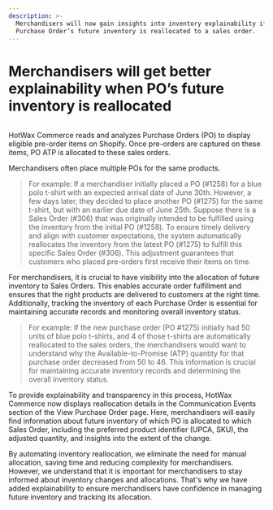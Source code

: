 ```yaml
---
description: >-
  Merchandisers will now gain insights into inventory explainability if the
  Purchase Order’s future inventory is reallocated to a sales order.
---
```


# Merchandisers will get better explainability when PO’s future inventory is reallocated



<figure><img src="https://www.hotwax.co/hubfs/Inventory%20explainability.png" alt=""><figcaption></figcaption></figure>

HotWax Commerce reads and analyzes Purchase Orders (PO) to display eligible pre-order items on Shopify. Once pre-orders are captured on these items, PO ATP is allocated to these sales orders.

Merchandisers often place multiple POs for the same products.&#x20;

> For example: If a merchandiser initially placed a PO (#1258) for a blue polo t-shirt with an expected arrival date of June 30th. However, a few days later, they decided to place another PO (#1275) for the same t-shirt, but with an earlier due date of June 25th. Suppose there is a Sales Order (#306) that was originally intended to be fulfilled using the inventory from the initial PO (#1258). To ensure timely delivery and align with customer expectations, the system automatically reallocates the inventory from the latest PO (#1275) to fulfill this specific Sales Order (#306). This adjustment guarantees that customers who placed pre-orders first receive their items on time.

For merchandisers, it is crucial to have visibility into the allocation of future inventory to Sales Orders. This enables accurate order fulfillment and ensures that the right products are delivered to customers at the right time. Additionally, tracking the inventory of each Purchase Order is essential for maintaining accurate records and monitoring overall inventory status.

> For example: If the new purchase order (PO #1275) initially had 50 units of blue polo t-shirts, and 4 of those t-shirts are automatically reallocated to the sales orders, the merchandisers would want to understand why the Available-to-Promise (ATP) quantity for that purchase order decreased from 50 to 46. This information is crucial for maintaining accurate inventory records and determining the overall inventory status.

To provide explainability and transparency in this process, HotWax Commerce now displays reallocation details in the Communication Events section of the View Purchase Order page. Here, merchandisers will easily find information about future inventory of which PO is allocated to which Sales Order, including the preferred product identifier (UPCA, SKU), the adjusted quantity, and insights into the extent of the change.

By automating inventory reallocation, we eliminate the need for manual allocation, saving time and reducing complexity for merchandisers. However, we understand that it is important for merchandisers to stay informed about inventory changes and allocations. That's why we have added explainability to ensure merchandisers have confidence in managing future inventory and tracking its allocation.
